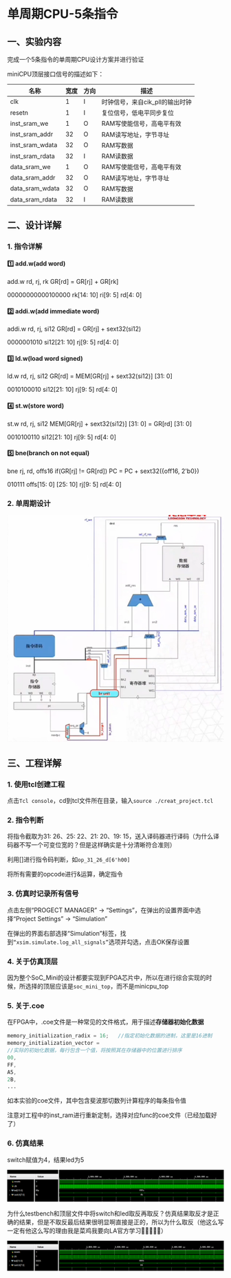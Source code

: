 # 单周期CPU-5条指令



## 一、实验内容

完成一个5条指令的单周期CPU设计方案并进行验证

miniCPU顶层接口信号的描述如下：

| 名称            | 宽度 | 方向 | 描述                            |
| --------------- | ---- | ---- | ------------------------------- |
| clk             | 1    | I    | 时钟信号，来自cik_pll的输出时钟 |
| resetn          | 1    | I    | 复位信号，低电平同步复位        |
| inst_sram_we    | 1    | O    | RAM写使能信号，高电平有效       |
| inst_sram_addr  | 32   | O    | RAM读写地址，字节寻址           |
| inst_sram_wdata | 32   | O    | RAM写数据                       |
| inst_sram_rdata | 32   | I    | RAM读数据                       |
| data_sram_we    | 1    | O    | RAM写使能信号，高电平有效       |
| data_sram_addr  | 32   | O    | RAM读写地址，字节寻址           |
| data_sram_wdata | 32   | O    | RAM写数据                       |
| data_sram_rdata | 32   | I    | RAM读数据                       |



## 二、设计详解

### 1. 指令详解

#### :one: add.w(add word)

add.w  rd, rj, rk	GR[rd] = GR[rj] + GR[rk]

00000000000100000 rk[14: 10] ri[9: 5] rd[4: 0]

#### :two: addi.w(add immediate word)

addi.w  rd, rj, si12	GR[rd] = GR[rj] + sext32(si12)

0000001010 si12[21: 10] rj[9: 5] rd[4: 0]

#### :three: ld.w(load word signed)

ld.w  rd, rj, si12	GR[rd] = MEM[GR[rj] + sext32(si12)] [31: 0]

0010100010 si12[21: 10] rj[9: 5] rd[4: 0]

#### :four: st.w(store word)

st.w  rd, rj, si12	MEM[GR[rj] + sext32(si12)] [31: 0] = GR[rd] [31: 0]

0010100110 si12[21: 10] rj[9: 5] rd[4: 0]

#### :five: bne(branch on not equal)

bne  rj, rd, offs16	if(GR[rj] != GR[rd]) PC = PC + sext32({off16, 2'b0})

010111 offs[15: 0] [25: 10] rj[9: 5] rd[4: 0]

### 2. 单周期设计

<img src="assets\singlecycle5.png" alt="Alt" style="zoom:80%;" />



## 三、工程详解

### 1. 使用tcl创建工程

点击`Tcl console`，cd到tcl文件所在目录，输入`source ./creat_project.tcl`

### 2. 指令判断

将指令截取为31: 26、25: 22、21: 20、19: 15，送入译码器进行译码（为什么译码器不写一个可变位宽的？但是这样确实是十分清晰符合准则）

利用[]进行指令码判断，如`op_31_26_d[6'h00]`

将所有需要的opcode进行&运算，确定指令

### 3. 仿真时记录所有信号

点击左侧“PROGECT MANAGER” → “Settings”，在弹出的设置界面中选择“Project Settings” → “Simulation”

在弹出的界面右部选择“Simulation”标签，找到`“xsim.simulate.log_all_signals”`选项并勾选，点击OK保存设置

### 4. 关于仿真顶层

因为整个SoC_Mini的设计都要实现到FPGA芯片中，所以在进行综合实现的时候，所选择的顶层应该是`soc_mini_top`，而不是minicpu_top

### 5. 关于.coe

在FPGA中，.coe文件是一种常见的文件格式，用于描述**存储器初始化数据**

```verilog
memory_initialization_radix = 16;	//指定初始化数据的进制，这里是16进制
memory_initialization_vector =		
//实际的初始化数据，每行包含一个值，将按照其在存储器中的位置进行排序
00,
FF,
A5,
2B,
...
```

如本实验的coe文件，其中包含斐波那切数列计算程序的每条指令值

注意对工程中的inst_ram进行重新定制，选择对应func的coe文件（已经加载好了）

### 6. 仿真结果

switch赋值为4，结果led为5

<img src="assets\originalnegate.png" alt="alt" style="zoom:80%;" />

为什么testbench和顶层文件中将switch和led取反再取反？仿真结果取反才是正确的结果，但是不取反最后结果很明显啊直接是正的，所以为什么取反（他这么写一定有他这么写的理由我是菜鸡我要向LA官方学习🤯😢🥺😣😭）

<img src="assets\after.png" alt="alt" style="zoom:80%;" />